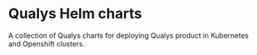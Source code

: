 # Qualys Helm charts

A collection of Qualys charts for deploying Qualys product in Kubernetes and Openshift clusters.
